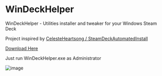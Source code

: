 # WinDeckHelper
WinDeckHelper - Utilities installer and tweaker for your Windows Steam Deck 

Project inspired by [CelesteHeartsong / SteamDeckAutomatedInstall](https://github.com/CelesteHeartsong/SteamDeckAutomatedInstall)

[Download Here](https://github.com/anejolov/WinDeckHelper/releases/tag/v1.0.0)

Just run WinDeckHelper.exe as Administrator

![image](https://user-images.githubusercontent.com/118720241/217296740-013f8c6d-554a-471f-946b-ed43e8cfc2b7.png)
